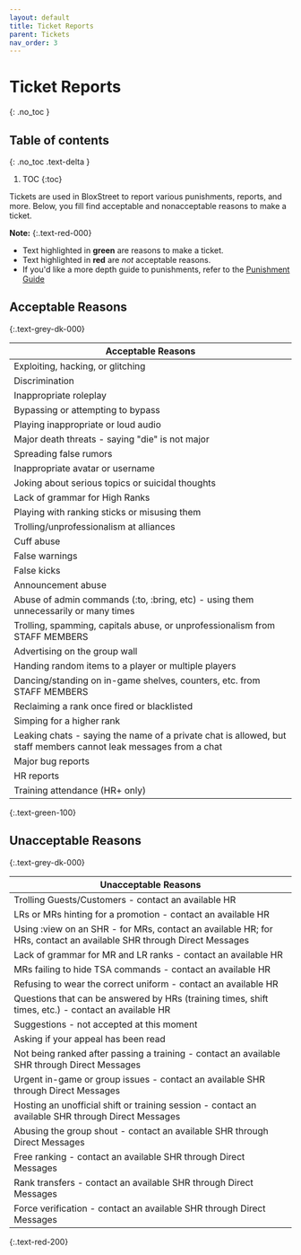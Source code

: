 ```yaml
---
layout: default
title: Ticket Reports
parent: Tickets
nav_order: 3
---
```


# Ticket Reports
{: .no_toc }

## Table of contents
{: .no_toc .text-delta }

1. TOC
{:toc}

Tickets are used in BloxStreet to report various punishments, reports, and more. Below, you fill find acceptable and nonacceptable reasons to make a ticket.

**Note:**
{:.text-red-000} 
- Text highlighted in **green** are reasons to make a ticket.
- Text highlighted in **red** are *not* acceptable reasons. 
- If you'd like a more depth guide to punishments, refer to the [Punishment Guide](https://support.bloxstreet.store/guides/punishment-guide.html)

## Acceptable Reasons
{:.text-grey-dk-000}

| Acceptable Reasons | 
| ------ | 
| Exploiting, hacking, or glitching | 
| Discrimination |
| Inappropriate roleplay | 
| Bypassing or attempting to bypass | 
| Playing inappropriate or loud audio | 
| Major death threats - saying "die" is not major | 
| Spreading false rumors | 
| Inappropriate avatar or username | 
| Joking about serious topics or suicidal thoughts | 
| Lack of grammar for High Ranks | 
| Playing with ranking sticks or misusing them | 
| Trolling/unprofessionalism at alliances | 
| Cuff abuse | 
| False warnings |
| False kicks | 
| Announcement abuse | 
| Abuse of admin commands (:to, :bring, etc) - using them unnecessarily or many times | 
| Trolling, spamming, capitals abuse, or unprofessionalism from STAFF MEMBERS |
| Advertising on the group wall | 
| Handing random items to a player or multiple players |
| Dancing/standing on in-game shelves, counters, etc. from STAFF MEMBERS | 
| Reclaiming a rank once fired or blacklisted | 
| Simping for a higher rank | 
| Leaking chats - saying the name of a private chat is allowed, but staff members cannot leak messages from a chat |
| Major bug reports | 
| HR reports |
| Training attendance (HR+ only) |
{:.text-green-100} 

## Unacceptable Reasons 
{:.text-grey-dk-000}

| Unacceptable Reasons | 
| ------ | 
| Trolling Guests/Customers - contact an available HR |
| LRs or MRs hinting for a promotion - contact an available HR | 
| Using :view on an SHR - for MRs, contact an available HR; for HRs, contact an available SHR through Direct Messages| 
| Lack of grammar for MR and LR ranks - contact an available HR | 
| MRs failing to hide TSA commands - contact an available HR | 
| Refusing to wear the correct uniform - contact an available HR | 
| Questions that can be answered by HRs (training times, shift times, etc.) - contact an available HR | 
| Suggestions - not accepted at this moment| 
| Asking if your appeal has been read | 
| Not being ranked after passing a training - contact an available SHR through Direct Messages | 
| Urgent in-game or group issues - contact an available SHR through Direct Messages | 
| Hosting an unofficial shift or training session - contact an available SHR through Direct Messages |
| Abusing the group shout - contact an available SHR through Direct Messages |
| Free ranking - contact an available SHR through Direct Messages |
| Rank transfers - contact an available SHR through Direct Messages| 
| Force verification - contact an available SHR through Direct Messages|
{:.text-red-200} 
